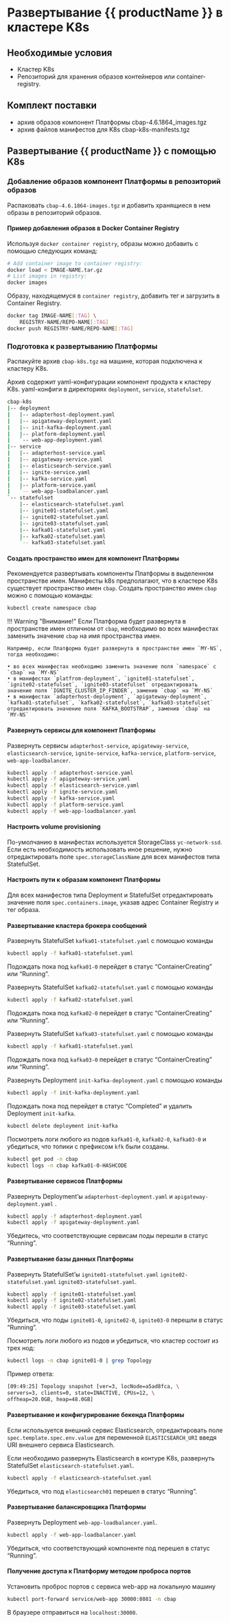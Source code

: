 # Развертывание {{ productName }} в кластере K8s

## Необходимые условия

- Кластер K8s
- Репозиторий для хранения образов контейнеров или container-registry.

## Комплект поставки

- архив образов компонент Платформы cbap-4.6.1864_images.tgz
- архив файлов манифестов для K8s cbap-k8s-manifests.tgz

## Развертывание {{ productName }} с помощью K8s

### Добавление образов компонент Платформы в репозиторий образов

Распаковать `cbap-4.6.1864-images.tgz` и добавить хранящиеся в нем образы в репозиторий образов.

#### Пример добавления образов в Docker Container Registry

Используя `docker container registry`, образы можно добавить с помощью следующих команд:

```bash
# Add container image to container registry:
docker load < IMAGE-NAME.tar.gz
# List images in registry:
docker images
```

Образy, находящемуся в `container registry`, добавить тег и загрузить в Container Registry.

```bash
docker tag IMAGE-NAME[:TAG] \
    REGISTRY-NAME/REPO-NAME[:TAG]
docker push REGISTRY-NAME/REPO-NAME[:TAG]
```

### Подготовка к развертыванию Платформы

Распакуйте архив `cbap-k8s.tgz` на машине, которая подключена к кластеру K8s.

Архив содержит yaml-конфигурации компонент продукта к кластеру K8s. yaml-конфиги в директориях `deployment`, `service`, `statefulset`.

```bash
cbap-k8s
|-- deployment
|   |-- adapterhost-deployment.yaml
|   |-- apigateway-deployment.yaml
|   |-- init-kafka-deployment.yaml
|   |-- platform-deployment.yaml
|   `-- web-app-deployment.yaml
|-- service
|   |-- adapterhost-service.yaml
|   |-- apigateway-service.yaml
|   |-- elasticsearch-service.yaml
|   |-- ignite-service.yaml
|   |-- kafka-service.yaml
|   |-- platform-service.yaml
|   `-- web-app-loadbalancer.yaml
`-- statefulset
    |-- elasticsearch-statefulset.yaml
    |-- ignite01-statefulset.yaml
    |-- ignite02-statefulset.yaml
    |-- ignite03-statefulset.yaml
    |-- kafka01-statefulset.yaml
    |-- kafka02-statefulset.yaml
    `-- kafka03-statefulset.yaml

```

#### Создать пространство имен для компонент Платформы

Рекомендуется развертывать компоненты Платформы в выделенном пространстве имен. Манифесты k8s предполагают, что в кластере K8s существует пространство имен `cbap`. Создать пространство имен `cbap` можно с помощью команды:

```bash
kubectl create namespace cbap
```

!!! Warning "Внимание!"
    Если Платформа будет развернута в пространстве имен отличном от `cbap`, необходимо во всех манифестах заменить значение `cbap` на имя пространства имен.

    Например, если Платформа будет развернута в пространстве имен `MY-NS`, тогда необходимо:

    • во всех манифестах необходимо заменить значение поля `namespace` с `cbap` на `MY-NS`
    • в манифестах `platfrom-deployment`, `ignite01-statefulset`, `ignite02-statefulset`, `ignite03-statefulset` отредактировать значение поля `IGNITE_CLUSTER_IP_FINDER`, заменив `cbap` на `MY-NS`
    • в манифестах `adapterhost-deployment`, `apigateway-deployment`, `kafka01-statefulset`, `kafka02-statefulset`, `kafka03-statefulset` отредактировать значение поля `KAFKA_BOOTSTRAP`, заменив `cbap` на `MY-NS`

#### Развернуть сервисы для компонент Платформы

Развернуть сервисы `adapterhost-service`, `apigateway-service`, `elasticsearch-service`, `ignite-service`, `kafka-service`, `platform-service`, `web-app-loadbalancer`.

```bash
kubectl apply -f adapterhost-service.yaml
kubectl apply -f apigateway-service.yaml
kubectl apply -f elasticsearch-service.yaml
kubectl apply -f ignite-service.yaml
kubectl apply -f kafka-service.yaml
kubectl apply -f platform-service.yaml
kubectl apply -f web-app-loadbalancer.yaml
```

#### Настроить volume provisioning

По-умолчанию в манифестах используется StorageClass `yc-network-ssd`. Если есть необходимость использовать иное решение, нужно отредактировать поле `spec.storageClassName` для всех манифестов типа StatefulSet.

#### Настроить пути к образам компонент Платформы

Для всех манифестов типа Deployment и StatefulSet отредактировать значение поля `spec.containers.image`, указав адрес Container Registry и тег образа.

#### Развертывание кластера брокера сообщений

Развернуть StatefulSet `kafka01-statefulset.yaml` с помощью команды

```bash
kubectl apply -f kafka01-statefulset.yaml
```

Подождать пока под `kafka01-0` перейдет в статус “ContainerCreating” или “Running”.

Развернуть StatefulSet `kafka02-statefulset.yaml` с помощью команды

```bash
kubectl apply -f kafka02-statefulset.yaml
```

Подождать пока под `kafka02-0` перейдет в статус “ContainerCreating” или “Running”.

Развернуть StatefulSet `kafka03-statefulset.yaml` с помощью команды

```bash
kubectl apply -f kafka01-statefulset.yaml
```

Подождать пока под `kafka03-0` перейдет в статус “ContainerCreating” или “Running”.

Развернуть Deployment `init-kafka-deployment.yaml` с помощью команды

```bash
kubectl apply -f init-kafka-deployment.yaml
```

Подождать пока под перейдет в статус “Completed” и удалить Deployment `init-kafka`.

```bash
kubectl delete deployment init-kafka
```

Посмотреть логи любого из подов `kafka01-0`, `kafka02-0`, `kafka03-0` и убедиться, что топики с префиксом `kfk` были созданы.

```bash
kubectl get pod -n cbap
kubectl logs -n cbap kafka01-0-HASHCODE
```

#### Развертывание сервисов Платформы

Развернуть Deployment’ы `adapterhost-deployment.yaml` и `apigateway-deployment.yaml` .

```bash
kubectl apply -f adapterhost-deployment.yaml
kubectl apply -f apigateway-deployment.yaml
```

Убедитесь, что соответствующие сервисам поды перешли в статус “Running”.

#### Развертывание базы данных Платформы

Развернуть StatefulSet’ы `ignite01-statefulset.yaml` `ignite02-statefulset.yaml` `ignite03-statefulset.yaml`.

```bash
kubectl apply -f ignite01-statefulset.yaml
kubectl apply -f ignite02-statefulset.yaml
kubectl apply -f ignite03-statefulset.yaml
```

Убедиться, что поды `ignite01-0`, `ignite02-0`, `ignite03-0` перешли в статус “Running”.

Посмотреть логи любого из подов и убедиться, что кластер состоит из трех нод:

```bash
kubectl logs -n cbap ignite01-0 | grep Topology
```

Пример ответа:

```bash
[09:49:25] Topology snapshot [ver=3, locNode=a5ad8fca, \
servers=3, clients=0, state=INACTIVE, CPUs=12, \
offheap=20.0GB, heap=48.0GB]
```

#### Развертывание и конфигурирование бекенда Платформы

Если используется внешний сервис Elasticsearch, отредактировать поле `spec.template.spec.env.value` для переменной `ELASTICSEARCH_URI` введя URI внешнего сервиса Elasticsearch.

Если необходимо развернуть Elasticsearch в контуре K8s, развернуть StatefulSet `elasticsearch-statefulset.yaml`.

```bash
kubectl apply -f elasticsearch-statefulset.yaml
```

Убедиться, что под `elasticsearch01` перешeл в статус “Running”.

#### Развертывание балансировщика Платформы

Развернуть Deployment `web-app-loadbalancer.yaml`.

```bash
kubectl apply -f web-app-loadbalancer.yaml
```

Убедиться, что соответствующий компоненте под перешел в статус “Running”.

#### Получение доступа к Платформу методом проброса портов

Установить проброс портов с сервиса web-app на локальную машину

```bash
kubectl port-forward service/web-app 30000:8081 -n cbap
```

В браузере отправиться на `localhost:30000`.